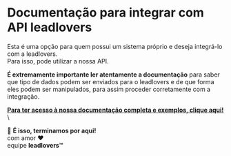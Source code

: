 # Documentação para integrar com API leadlovers

Esta é uma opção para quem possui um sistema próprio e deseja integrá-lo com a leadlovers.\
Para isso, pode utilizar a nossa API.

**É extremamente importante ler atentamente a documentação** para saber que tipo de dados podem ser enviados para o leadlovers e de que forma eles podem ser manipulados, para assim proceder corretamente com a integração.

[**Para ter acesso à nossa documentação completa e exemplos, clique aqui!**](https://llapi.leadlovers.com/)\
\


🏁 **É isso, terminamos por aqui!**\
com amor ❤\
equipe **leadlovers™**
